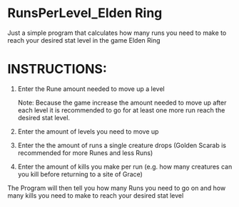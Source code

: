 # RunsPerLevel_Elden Ring
 Just a simple program that calculates how many runs you need to make to reach your desired stat level in the game Elden Ring

 INSTRUCTIONS:
================================================================================================================================
1) Enter the Rune amount needed to move up a level

    Note: Because the game increase the amount needed to move up after each level it is recommended to go for at least one more run reach the desired stat level.

2) Enter the amount of levels you need to move up

3) Enter the the amount of runs a single creature drops (Golden Scarab is recommended for more Runes and less Runs)

4) Enter the amount of kills you make per run (e.g. how many creatures can you kill before returning to a site of Grace)

The Program will then tell you how many Runs you need to go on and how many kills you need to make to reach your desired stat level

